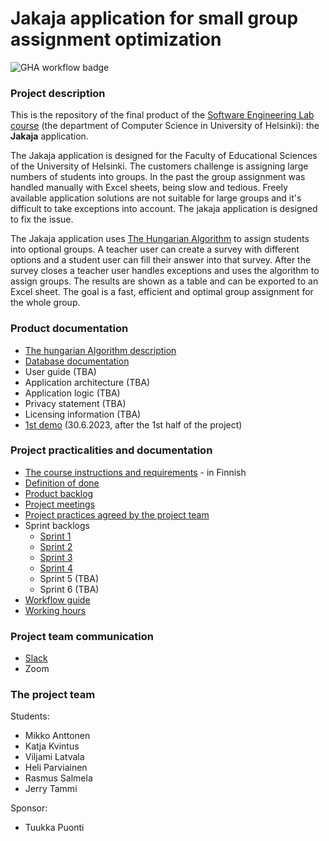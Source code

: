 # Jakaja application for small group assignment optimization
![GHA workflow badge](https://github.com/piryopt/pienryhmien-optimointi/workflows/CI/badge.svg)

### Project description

This is the repository of the final product of the [Software Engineering Lab course](https://studies.helsinki.fi/courses/cur/otm-96ddc0a9-a15b-4717-bfdc-23872092b730) (the department of Computer Science in University of Helsinki): the **Jakaja** application.

The Jakaja application is designed for the Faculty of Educational Sciences of the University of Helsinki. The customers challenge is assigning large numbers of students into groups. In the past the group assignment was handled manually with Excel sheets, being slow and tedious. Freely available application solutions are not suitable for large groups and it's difficult to take exceptions into account. The jakaja application is designed to fix the issue. 

The Jakaja application uses [The Hungarian Algorithm](https://en.wikipedia.org/wiki/Hungarian_algorithm) to assign students into optional groups. A teacher user can create a survey with different options and a student user can fill their answer into that survey. After the survey closes a teacher user handles exceptions and uses the algorithm to assign groups. The results are shown as a table and can be exported to an Excel sheet. The goal is a fast, efficient and optimal group assignment for the whole group.


### Product documentation

- [The hungarian Algorithm description](https://github.com/piryopt/pienryhmien-optimointi/blob/main/documentation/hungarian.md)
- [Database documentation](https://github.com/piryopt/pienryhmien-optimointi/blob/main/documentation/database_doc.md)
- User guide (TBA)
- Application architecture (TBA)
- Application logic (TBA)
- Privacy statement (TBA)
- Licensing information (TBA)
- [1st demo](https://youtu.be/z548R3cHm54) (30.6.2023, after the 1st half of the project)


### Project practicalities and documentation

- [The course instructions and requirements](https://github.com/HY-TKTL/TKT20007-Ohjelmistotuotantoprojekti) - in Finnish
- [Definition of done](https://github.com/piryopt/pienryhmien-optimointi/blob/main/documentation/Definition%20of%20done.md)
- [Product backlog](https://tasks.office.com/HelsinkiFI.onmicrosoft.com/en-GB/Home/Planner/#/plantaskboard?groupId=ba568d54-ac10-4284-8546-4bd5009e3f22&planId=PWuNfrTpM0uMVnV2NHTlY5YAEsh-)
- [Project meetings](https://github.com/piryopt/pienryhmien-optimointi/blob/main/documentation/project_meetings.md)
- [Project practices agreed by the project team](https://github.com/piryopt/pienryhmien-optimointi/blob/main/documentation/project_practices.md)
- Sprint backlogs
  - [Sprint 1](https://docs.google.com/spreadsheets/d/19JN28VdVESQVGfSUTVLsMB2tkSZfw3HZhc6R9kpa-ng/edit#gid=466729438)
  - [Sprint 2](https://docs.google.com/spreadsheets/d/19JN28VdVESQVGfSUTVLsMB2tkSZfw3HZhc6R9kpa-ng/edit#gid=59763564)
  - [Sprint 3](https://docs.google.com/spreadsheets/d/19JN28VdVESQVGfSUTVLsMB2tkSZfw3HZhc6R9kpa-ng/edit#gid=1576777136)
  - [Sprint 4](https://docs.google.com/spreadsheets/d/19JN28VdVESQVGfSUTVLsMB2tkSZfw3HZhc6R9kpa-ng/edit#gid=1803644692)
  - Sprint 5 (TBA)
  - Sprint 6 (TBA)
- [Workflow guide](https://github.com/piryopt/pienryhmien-optimointi/blob/main/documentation/workflow_guide.md)
- [Working hours](https://docs.google.com/spreadsheets/d/1rd8avaP7OGhgrX-mo4E5-mgfgCE71X50_aM8jR2hNEc/edit#gid=1189482618)


### Project team communication

- [Slack](https://ohtuprojekti-hq.slack.com)
- Zoom


### The project team

Students:
- Mikko Anttonen
- Katja Kvintus
- Viljami Latvala
- Heli Parviainen
- Rasmus Salmela
- Jerry Tammi

Sponsor:
- Tuukka Puonti
